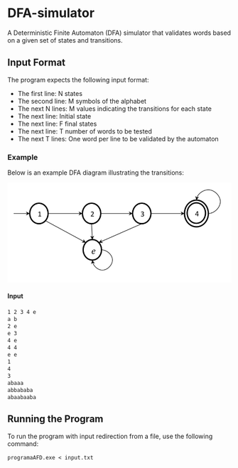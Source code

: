 # DFA-simulator

A Deterministic Finite Automaton (DFA) simulator that validates words based on a given set of states and transitions.

## Input Format

The program expects the following input format:

- The first line: N states
- The second line: M symbols of the alphabet
- The next N lines: M values indicating the transitions for each state
- The next line: Initial state
- The next line: F final states
- The next line: T number of words to be tested
- The next T lines: One word per line to be validated by the automaton

### Example

Below is an example DFA diagram illustrating the transitions:

![DFA Example](images/DFA.png)

#### Input

```
1 2 3 4 e
a b
2 e
e 3
4 e
4 4
e e
1
4
3
abaaa
abbababa
abaabaaba

```

## Running the Program

To run the program with input redirection from a file, use the following command:

```
programaAFD.exe < input.txt
```


